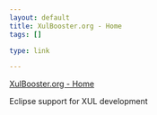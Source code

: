 ```yaml
--- 
layout: default
title: XulBooster.org - Home
tags: []

type: link

---
```

<a href="http://cms.xulbooster.org/">XulBooster.org - Home</a>

Eclipse support for XUL development
